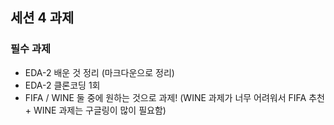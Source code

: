 ## 세션 4 과제

### 필수 과제
- EDA-2 배운 것 정리 (마크다운으로 정리)
- EDA-2 클론코딩 1회
- FIFA / WINE 둘 중에 원하는 것으로 과제! (WINE 과제가 너무 어려워서 FIFA 추천 + WINE 과제는 구글링이 많이 필요함)

